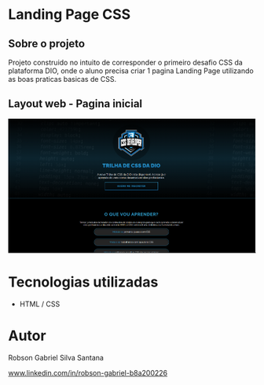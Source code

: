 # Landing Page CSS


## Sobre o projeto

Projeto construido no intuito de corresponder o primeiro desafio CSS da plataforma DIO, onde o aluno precisa criar 1 pagina Landing Page utilizando as boas praticas basicas de CSS.
## Layout web - Pagina inicial
![Web 1](https://github.com/Cyber-L4b/Landing-Page--Desafio-Dio/blob/main/assets/print.png)

# Tecnologias utilizadas
- HTML / CSS


# Autor

Robson Gabriel Silva Santana

www.linkedin.com/in/robson-gabriel-b8a200226
